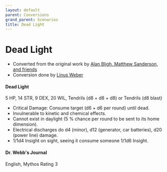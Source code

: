 ```yaml
---
layout: default
parent: Conversions
grand_parent: Scenarios
title: Dead Light
---
```


# Dead Light
- Converted from the original work by [Alan Bligh, Matthew Sanderson, and friends](https://www.chaosium.com/dead-light-and-other-dark-turns/)
- Conversion done by [Linus Weber](https://linuz.itch.io)

#### Dead Light
5 HP, 14 STR, 9 DEX, 20 WIL, Tendrils (d8 + d8 + d8) or Tendrils (d8 blast)
- Critical Damage: Consume target (d6 + d6 per round) until dead.
- Invulnerable to kinetic and chemical effects.
- Cannot exist in daylight (5 % chance per round to be sent to its home dimension).
- Electrical discharges do d4 (minor), d12 (generator, car batteries), d20 (power line) damage.
- 1/1d4 Insight on sight, seeing it consume someone 1/1d6 Insight.

#### Dr. Webb's Journal
English, Mythos Rating 3